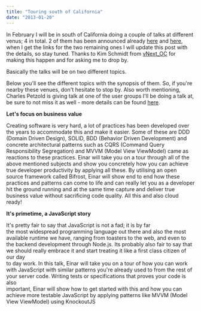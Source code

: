 ```yaml
---
title: "Touring south of California"
date: "2013-01-20"
---
```


In February I will be in south of California doing a couple of talks at different venus; 4 in total. 2 of them has been announced already [here](http://www.meetup.com/vNext-OrangeCounty/events/87935912/) and [here](http://www.meetup.com/vNext-OrangeCounty/events/87938282/), when I get the links for the two remaining ones I will update this post with the details, so stay tuned. Thanks to Kim Schmidt from [vNext\_OC](http://www.meetup.com/vNext-OrangeCounty/) for making this happen and for asking me to drop by.

Basically the talks will be on two different topics.

Below you'll see the different topics with the synopsis of them. So, if you're nearby these venues, don't hesitate to stop by. Also worth mentioning, Charles Petzold is giving talk at one of the user groups I'll be doing a talk at, be sure to not miss it as well - more details can be found [here](http://www.meetup.com/vNext-OrangeCounty/events/74808362/).

**Let's focus on business value**

Creating software is very hard, a lot of practices has been developed over the years to accommodate this and make it easier. Some of these are DDD (Domain Driven Design), SOLID, BDD (Behavior Driven Development) and concrete architectural patterns such as CQRS (Command Query Responsibility Segregation) and MVVM (Model View ViewModel) came as reactions to these practices. Einar will take you on a tour through all of the above mentioned subjects and show you concretely how you can achieve true developer productivity by applying all these. By utilising an open source framework called Bifrost, Einar will show end to end how these practices and patterns can come to life and can really let you as a developer hit the ground running and at the same time capture and deliver true business value without sacrificing code quality. All this and also cloud ready!

**It's primetime, a JavaScript story**

It's pretty fair to say that JavaScript is not a fad; it is by far  
the most widespread programming language out there and also the most available runtime we have, ranging from toasters to the web, and even to the backend development through Node.js. Its probably also fair to say that we should really embrace it and start treating it like a first class citizen of our day  
to day work. In this talk, Einar will take you on a tour of how you can work  
with JavaScript with similar patterns you're already used to from the rest of  
your server code. Writing tests or specifications that proves your code is also  
important, Einar will show how to get started with this and how you can achieve more testable JavaScript by applying patterns like MVVM (Model View ViewModel) using KnockoutJS
